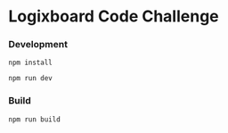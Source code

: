 # Logixboard Code Challenge

### Development

`npm install`

`npm run dev`


### Build

`npm run build`

